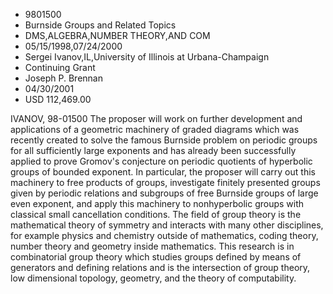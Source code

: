 
* 9801500
* Burnside Groups and Related Topics
* DMS,ALGEBRA,NUMBER THEORY,AND COM
* 05/15/1998,07/24/2000
* Sergei Ivanov,IL,University of Illinois at Urbana-Champaign
* Continuing Grant
* Joseph P. Brennan
* 04/30/2001
* USD 112,469.00

IVANOV, 98-01500 The proposer will work on further development and applications
of a geometric machinery of graded diagrams which was recently created to solve
the famous Burnside problem on periodic groups for all sufficiently large
exponents and has already been successfully applied to prove Gromov's conjecture
on periodic quotients of hyperbolic groups of bounded exponent. In particular,
the proposer will carry out this machinery to free products of groups,
investigate finitely presented groups given by periodic relations and subgroups
of free Burnside groups of large even exponent, and apply this machinery to
nonhyperbolic groups with classical small cancellation conditions. The field of
group theory is the mathematical theory of symmetry and interacts with many
other disciplines, for example physics and chemistry outside of mathematics,
coding theory, number theory and geometry inside mathematics. This research is
in combinatorial group theory which studies groups defined by means of
generators and defining relations and is the intersection of group theory, low
dimensional topology, geometry, and the theory of computability.
